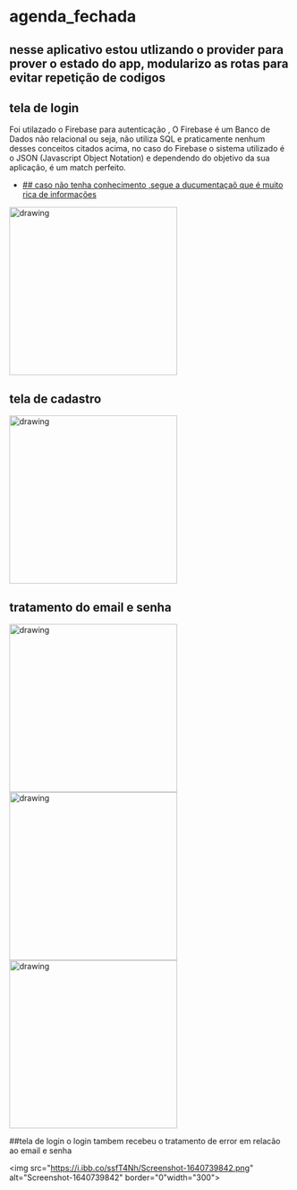# agenda_fechada
## nesse aplicativo estou utlizando o provider para prover o estado do app, modularizo as rotas para evitar repetição de codigos

## tela de login

Foi utilazado o Firebase para autenticação , O Firebase é um Banco de Dados não relacional ou seja, não utiliza SQL e praticamente nenhum desses conceitos citados acima, no caso do Firebase o sistema utilizado é o JSON (Javascript Object Notation) e dependendo do objetivo da sua aplicação, é um match perfeito.
- [## caso não tenha conhecimento ,segue a ducumentaçaõ que é muito rica de informações](https://firebase.google.com/?hl=pt)

<img src="https://i.ibb.co/Vq2g8RG/Screenshot-1640305669.png" alt="drawing" width="300"/>


## tela de cadastro
<img src="https://i.ibb.co/1drwGDt/cadastro.png" alt="drawing" border="0" width="300">

## tratamento do email e  senha
<img src="https://i.ibb.co/SffRzFC/tratamento.png" alt="drawing" border="0" width="300">
<img src="https://i.ibb.co/NrfY2wQ/tratamento2.png" alt="drawing" border="0" width="300">
<img src="https://i.ibb.co/VpxZgWD/tratamento3.png" alt="drawing" border="0" width="300">


##tela de login
o login tambem recebeu o tratamento de error em relacão ao email e senha

<img src="https://i.ibb.co/ssfT4Nh/Screenshot-1640739842.png" alt="Screenshot-1640739842" border="0"width="300">

